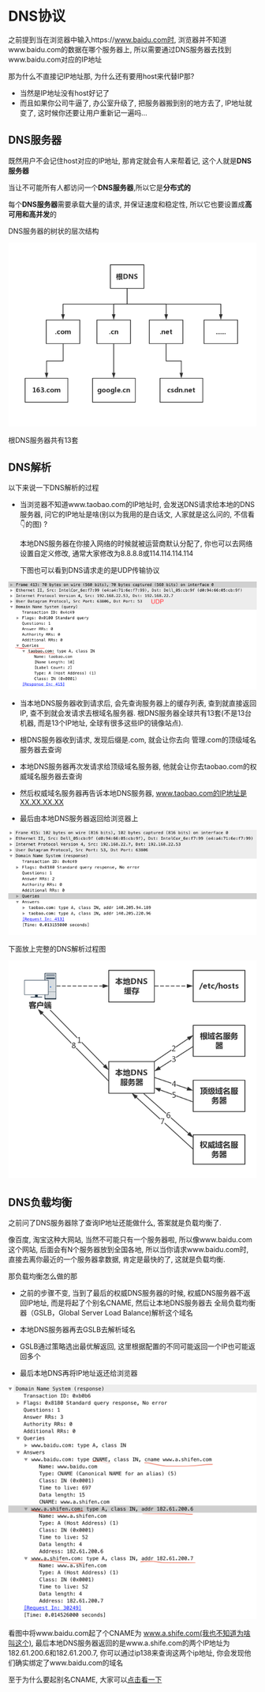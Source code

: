 # DNS协议

之前提到当在浏览器中输入https://www.baidu.com时, 浏览器并不知道www.baidu.com的数据在哪个服务器上, 所以需要通过DNS服务器去找到www.baidu.com对应的IP地址


那为什么不直接记IP地址那, 为什么还有要用host来代替IP那?  
- 当然是IP地址没有host好记了
- 而且如果你公司牛逼了, 办公室升级了, 把服务器搬到别的地方去了, IP地址就变了, 这时候你还要让用户重新记一遍吗...

## DNS服务器

既然用户不会记住host对应的IP地址, 那肯定就会有人来帮着记, 这个人就是**DNS服务器**

当让不可能所有人都访问一个**DNS服务器**,所以它是**分布式的**

每个**DNS服务器**需要承载大量的请求, 并保证速度和稳定性, 所以它也要设置成**高可用和高并发**的

DNS服务器的树状的层次结构

![1](./DNSTree.jpg)

根DNS服务器共有13套

## DNS解析

以下来说一下DNS解析的过程

* 当浏览器不知道www.taobao.com的IP地址时, 会发送DNS请求给本地的DNS服务器, 问它的IP地址是啥(别以为我用的是白话文, 人家就是这么问的, 不信看👇的图) ?   

    本地DNS服务器在你接入网络的时候就被运营商默认分配了, 你也可以去网络设置自定义修改, 通常大家修改为8.8.8.8或114.114.114.114   

    下图也可以看到DNS请求走的是UDP传输协议

![2](./dnsqu.png)

* 当本地DNS服务器收到请求后, 会先查询服务器上的缓存列表, 查到就直接返回IP, 查不到就会发请求去根域名服务器. 根DNS服务器全球共有13套(不是13台机器, 而是13个IP地址, 全球有很多这些IP的镜像站点).

* 根DNS服务器收到请求, 发现后缀是.com, 就会让你去向 管理.com的顶级域名服务器去查询

* 本地DNS服务器再次发请求给顶级域名服务器, 他就会让你去taobao.com的权威域名服务器去查询

* 然后权威域名服务器再告诉本地DNS服务器, www.taobao.com的IP地址是XX.XX.XX.XX

* 最后由本地DNS服务器返回给浏览器上

![3](./dnsa.png)

下面放上完整的DNS解析过程图

![4](./dnsx.jpg)




## DNS负载均衡

之前问了DNS服务器除了查询IP地址还能做什么, 答案就是负载均衡了.

像百度, 淘宝这种大网站, 当然不可能只有一个服务器啦, 所以像www.baidu.com这个网站, 后面会有N个服务器放到全国各地, 所以当你请求www.baidu.com时, 直接去离你最近的一个服务器拿数据, 肯定是最快的了, 这就是负载均衡.

那负载均衡怎么做的那

- 之前的步骤不变, 当到了最后的权威DNS服务器的时候, 权威DNS服务器不返回IP地址, 而是将起了个别名CNAME, 然后让本地DNS服务器去 全局负载均衡器（GSLB，Global Server Load Balance)解析这个域名

- 本地DNS服务器再去GSLB去解析域名

- GSLB通过策略选出最优解返回, 这里根据配置的不同可能返回一个IP也可能返回多个

- 最后本地DNS再将IP地址返还给浏览器

![4](./dnsgsld.png)

看图中将www.baidu.com起了个CNAME为 www.a.shife.com(我也不知道为啥叫这个), 最后本地DNS服务器返回的是www.a.shife.com的两个IP地址为 182.61.200.6和182.61.200.7, 你可以通过ip138来查询这两个ip地址, 你会发现他们确实绑定了www.baidu.com的域名

至于为什么要起别名CNAME, 大家可以[点击看一下](https://blog.csdn.net/u010954257/article/details/54178146)